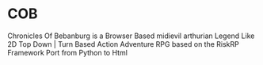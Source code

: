 # COB
 Chronicles Of Bebanburg is a Browser Based midievil arthurian Legend Like 2D Top Down | Turn Based Action Adventure RPG based on the RiskRP Framework Port from Python to Html
